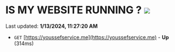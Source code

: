 # IS MY WEBSITE RUNNING ? [![](https://img.shields.io/static/v1?label=Sponsor&message=%E2%9D%A4&logo=GitHub&color=%23fe8e86)](https://github.com/sponsors/<username>)

Last updated: **1/13/2024, 11:27:20 AM**

- `GET` [https://youssefservice.me](https://youssefservice.me) - **Up** (314ms)
